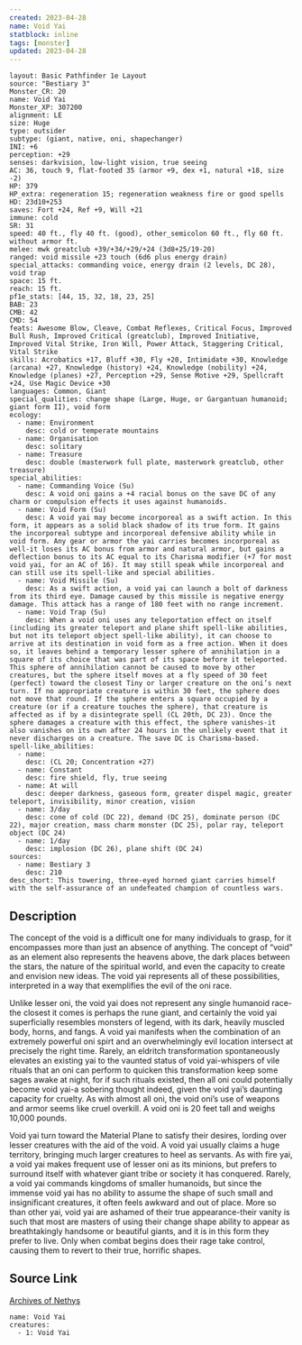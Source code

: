 ```yaml
---
created: 2023-04-28
name: Void Yai
statblock: inline
tags: [monster]
updated: 2023-04-28
---
```

```statblock
layout: Basic Pathfinder 1e Layout
source: "Bestiary 3"
Monster_CR: 20
name: Void Yai
Monster_XP: 307200
alignment: LE
size: Huge
type: outsider
subtype: (giant, native, oni, shapechanger)
INI: +6
perception: +29
senses: darkvision, low-light vision, true seeing
AC: 36, touch 9, flat-footed 35 (armor +9, dex +1, natural +18, size -2)
HP: 379
HP_extra: regeneration 15; regeneration weakness fire or good spells
HD: 23d10+253
saves: Fort +24, Ref +9, Will +21
immune: cold
SR: 31
speed: 40 ft., fly 40 ft. (good), other_semicolon 60 ft., fly 60 ft. without armor ft.
melee: mwk greatclub +39/+34/+29/+24 (3d8+25/19-20)
ranged: void missile +23 touch (6d6 plus energy drain)
special_attacks: commanding voice, energy drain (2 levels, DC 28), void trap
space: 15 ft.
reach: 15 ft.
pf1e_stats: [44, 15, 32, 18, 23, 25]
BAB: 23
CMB: 42
CMD: 54
feats: Awesome Blow, Cleave, Combat Reflexes, Critical Focus, Improved Bull Rush, Improved Critical (greatclub), Improved Initiative, Improved Vital Strike, Iron Will, Power Attack, Staggering Critical, Vital Strike
skills: Acrobatics +17, Bluff +30, Fly +20, Intimidate +30, Knowledge (arcana) +27, Knowledge (history) +24, Knowledge (nobility) +24, Knowledge (planes) +27, Perception +29, Sense Motive +29, Spellcraft +24, Use Magic Device +30
languages: Common, Giant
special_qualities: change shape (Large, Huge, or Gargantuan humanoid; giant form II), void form
ecology:
  - name: Environment
    desc: cold or temperate mountains
  - name: Organisation
    desc: solitary
  - name: Treasure
    desc: double (masterwork full plate, masterwork greatclub, other treasure)
special_abilities:
  - name: Commanding Voice (Su)
    desc: A void oni gains a +4 racial bonus on the save DC of any charm or compulsion effects it uses against humanoids.
  - name: Void Form (Su)
    desc: A void yai may become incorporeal as a swift action. In this form, it appears as a solid black shadow of its true form. It gains the incorporeal subtype and incorporeal defensive ability while in void form. Any gear or armor the yai carries becomes incorporeal as well-it loses its AC bonus from armor and natural armor, but gains a deflection bonus to its AC equal to its Charisma modifier (+7 for most void yai, for an AC of 16). It may still speak while incorporeal and can still use its spell-like and special abilities.
  - name: Void Missile (Su)
    desc: As a swift action, a void yai can launch a bolt of darkness from its third eye. Damage caused by this missile is negative energy damage. This attack has a range of 180 feet with no range increment.
  - name: Void Trap (Su)
    desc: When a void oni uses any teleportation effect on itself (including its greater teleport and plane shift spell-like abilities, but not its teleport object spell-like ability), it can choose to arrive at its destination in void form as a free action. When it does so, it leaves behind a temporary lesser sphere of annihilation in a square of its choice that was part of its space before it teleported. This sphere of annihilation cannot be caused to move by other creatures, but the sphere itself moves at a fly speed of 30 feet (perfect) toward the closest Tiny or larger creature on the oni’s next turn. If no appropriate creature is within 30 feet, the sphere does not move that round. If the sphere enters a square occupied by a creature (or if a creature touches the sphere), that creature is affected as if by a disintegrate spell (CL 20th, DC 23). Once the sphere damages a creature with this effect, the sphere vanishes-it also vanishes on its own after 24 hours in the unlikely event that it never discharges on a creature. The save DC is Charisma-based.
spell-like_abilities:
  - name:
    desc: (CL 20; Concentration +27)
  - name: Constant
    desc: fire shield, fly, true seeing
  - name: At will
    desc: deeper darkness, gaseous form, greater dispel magic, greater teleport, invisibility, minor creation, vision
  - name: 3/day
    desc: cone of cold (DC 22), demand (DC 25), dominate person (DC 22), major creation, mass charm monster (DC 25), polar ray, teleport object (DC 24)
  - name: 1/day
    desc: implosion (DC 26), plane shift (DC 24)
sources:
  - name: Bestiary 3
    desc: 210
desc_short: This towering, three-eyed horned giant carries himself with the self-assurance of an undefeated champion of countless wars.
```
## Description
The concept of the void is a difficult one for many individuals to grasp, for it encompasses more than just an absence of anything. The concept of “void” as an element also represents the heavens above, the dark places between the stars, the nature of the spiritual world, and even the capacity to create and envision new ideas. The void yai represents all of these possibilities, interpreted in a way that exemplifies the evil of the oni race.

Unlike lesser oni, the void yai does not represent any single humanoid race-the closest it comes is perhaps the rune giant, and certainly the void yai superficially resembles monsters of legend, with its dark, heavily muscled body, horns, and fangs. A void yai manifests when the combination of an extremely powerful oni spirt and an overwhelmingly evil location intersect at precisely the right time. Rarely, an eldritch transformation spontaneously elevates an existing yai to the vaunted status of void yai-whispers of vile rituals that an oni can perform to quicken this transformation keep some sages awake at night, for if such rituals existed, then all oni could potentially become void yai-a sobering thought indeed, given the void yai’s daunting capacity for cruelty. As with almost all oni, the void oni’s use of weapons and armor seems like cruel overkill. A void oni is 20 feet tall and weighs 10,000 pounds.

Void yai turn toward the Material Plane to satisfy their desires, lording over lesser creatures with the aid of the void. A void yai usually claims a huge territory, bringing much larger creatures to heel as servants. As with fire yai, a void yai makes frequent use of lesser oni as its minions, but prefers to surround itself with whatever giant tribe or society it has conquered. Rarely, a void yai commands kingdoms of smaller humanoids, but since the immense void yai has no ability to assume the shape of such small and insignificant creatures, it often feels awkward and out of place. More so than other yai, void yai are ashamed of their true appearance-their vanity is such that most are masters of using their change shape ability to appear as breathtakingly handsome or beautiful giants, and it is in this form they prefer to live. Only when combat begins does their rage take control, causing them to revert to their true, horrific shapes.
## Source Link
[Archives of Nethys](https://aonprd.com/MonsterDisplay.aspx?ItemName=Void%20Yai)
```encounter-table
name: Void Yai
creatures:
  - 1: Void Yai
```
